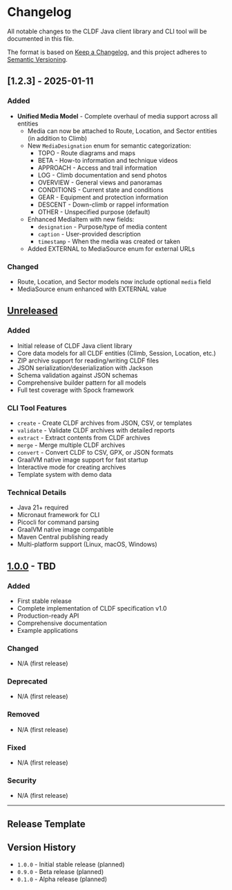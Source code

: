 # Changelog

All notable changes to the CLDF Java client library and CLI tool will be documented in this file.

The format is based on [Keep a Changelog](https://keepachangelog.com/en/1.0.0/),
and this project adheres to [Semantic Versioning](https://semver.org/spec/v2.0.0.html).

## [1.2.3] - 2025-01-11

### Added
- **Unified Media Model** - Complete overhaul of media support across all entities
  - Media can now be attached to Route, Location, and Sector entities (in addition to Climb)
  - New `MediaDesignation` enum for semantic categorization:
    - TOPO - Route diagrams and maps
    - BETA - How-to information and technique videos
    - APPROACH - Access and trail information
    - LOG - Climb documentation and send photos
    - OVERVIEW - General views and panoramas
    - CONDITIONS - Current state and conditions
    - GEAR - Equipment and protection information
    - DESCENT - Down-climb or rappel information
    - OTHER - Unspecified purpose (default)
  - Enhanced MediaItem with new fields:
    - `designation` - Purpose/type of media content
    - `caption` - User-provided description
    - `timestamp` - When the media was created or taken
  - Added EXTERNAL to MediaSource enum for external URLs

### Changed
- Route, Location, and Sector models now include optional `media` field
- MediaSource enum enhanced with EXTERNAL value

## [Unreleased]

### Added
- Initial release of CLDF Java client library
- Core data models for all CLDF entities (Climb, Session, Location, etc.)
- ZIP archive support for reading/writing CLDF files
- JSON serialization/deserialization with Jackson
- Schema validation against JSON schemas
- Comprehensive builder pattern for all models
- Full test coverage with Spock framework

### CLI Tool Features
- `create` - Create CLDF archives from JSON, CSV, or templates
- `validate` - Validate CLDF archives with detailed reports
- `extract` - Extract contents from CLDF archives
- `merge` - Merge multiple CLDF archives
- `convert` - Convert CLDF to CSV, GPX, or JSON formats
- GraalVM native image support for fast startup
- Interactive mode for creating archives
- Template system with demo data

### Technical Details
- Java 21+ required
- Micronaut framework for CLI
- Picocli for command parsing
- GraalVM native image compatible
- Maven Central publishing ready
- Multi-platform support (Linux, macOS, Windows)

## [1.0.0] - TBD

### Added
- First stable release
- Complete implementation of CLDF specification v1.0
- Production-ready API
- Comprehensive documentation
- Example applications

### Changed
- N/A (first release)

### Deprecated
- N/A (first release)

### Removed
- N/A (first release)

### Fixed
- N/A (first release)

### Security
- N/A (first release)

---

## Release Template

<!--
## [X.Y.Z] - YYYY-MM-DD

### Added
- New features or capabilities

### Changed
- Changes in existing functionality
- API changes (breaking changes in MAJOR version)

### Deprecated
- Soon-to-be removed features

### Removed
- Removed features or capabilities

### Fixed
- Bug fixes

### Security
- Security vulnerability fixes
-->

## Version History

- `1.0.0` - Initial stable release (planned)
- `0.9.0` - Beta release (planned)
- `0.1.0` - Alpha release (planned)

[Unreleased]: https://github.com/cldf/cldf-java/compare/v1.0.0...HEAD
[1.0.0]: https://github.com/cldf/cldf-java/releases/tag/v1.0.0